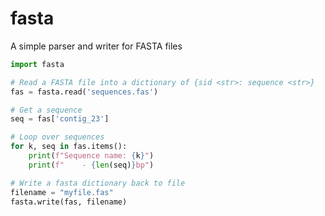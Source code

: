 # fasta
A simple parser and writer for FASTA files


```python
import fasta

# Read a FASTA file into a dictionary of {sid <str>: sequence <str>}
fas = fasta.read('sequences.fas')

# Get a sequence
seq = fas['contig_23']

# Loop over sequences
for k, seq in fas.items():
    print(f"Sequence name: {k}")
    print(f"    - {len(seq)}bp")

# Write a fasta dictionary back to file
filename = "myfile.fas"
fasta.write(fas, filename)
```
